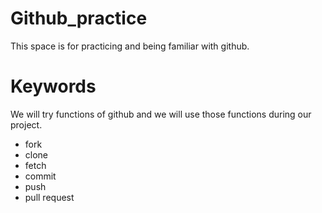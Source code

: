 # Github_practice
 This space is for practicing and being familiar with github.

# Keywords
We will try functions of github and we will use those functions during our project.
- fork
- clone
- fetch
- commit
- push
- pull request
